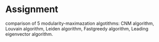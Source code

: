 # Assignment

comparison of 5 modularity-maximazation algotithms:
CNM algorithm,
Louvain algorithm,
Leiden algorithm,
Fastgreedy algorithm,
Leading eigenvector algorithm.

